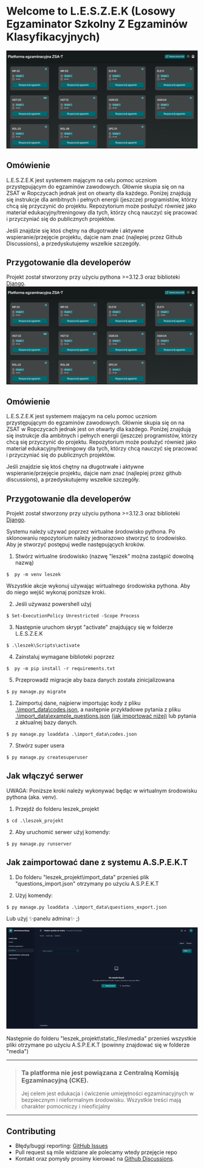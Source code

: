 # Welcome to L.E.S.Z.E.K (Losowy Egzaminator Szkolny Z Egzaminów Klasyfikacyjnych)

![landing dark](./screenshots/landing-dark.png)

## Omówienie

L.E.S.Z.E.K jest systemem mającym na celu pomoc uczniom przystępującym do egzaminów zawodowych. Głównie skupia się on na ZSAT w Ropczycach jednak jest on otwarty dla każdego. Poniżej znajdują się instrukcje dla ambitnych i pełnych energii (jeszcze) programistów, którzy chcą się przyczynić do projektu. Repozytorium może posłużyć również jako materiał edukacyjny/treningowy dla tych, którzy chcą nauczyć się pracować i przyczyniać się do publicznych projektów.

Jeśli znajdzie się ktoś chętny na długotrwałe i aktywne wspieranie/przejęcie projektu, dajcie nam znać (najlepiej przez Github Discussions), a przedyskutujemy wszelkie szczegóły.

## Przygotowanie dla developerów

Projekt został stworzony przy użyciu pythona >=3.12.3 oraz biblioteki [Django](https://www.djangoproject.com/ 'Dokumentacja Django').
![landing dark](./screenshots/landing-dark.png)

## Omówienie

L.E.S.Z.E.K jest systemem mającym na celu pomoc uczniom przystępującym do egzaminów zawodowych. Głównie skupia się on na ZSAT w Ropczycach jednak jest on otwarty dla każdego. Poniżej znajdują się instrukcje dla ambitnych i pełnych energii (jeszcze) programistów, którzy chcą się przyczynić do projektu. Repozytorium może posłużyć również jako materiał edukacyjny/treningowy dla tych, którzy chcą nauczyć się pracować i przyczyniać się do publicznych projektów.

Jeśli znajdzie się ktoś chętny na długotrwałe i aktywne wspieranie/przejęcie projektu, dajcie nam znać (najlepiej przez github discussions), a przedyskutujemy wszelkie szczegóły.

## Przygotowanie dla developerów

Projekt został stworzony przy użyciu pythona >=3.12.3 oraz biblioteki [Django](https://www.djangoproject.com/ 'Dokumentacja Django').

Systemu należy używać poprzez wirtualne środowisko pythona. Po sklonowaniu repozytorium należy jednorazowo stworzyć to środowisko.
Aby je stworzyć postępuj wedle następujących kroków.

1. Stwórz wirtualne środowisko (nazwę "leszek" można zastąpić dowolną nazwą)


```pwsh
$  py -m venv leszek
```

Wszystkie akcje wykonuj używając wirtualnego środowiska pythona. Aby do niego wejść wykonaj poniższe kroki.

2. Jeśli używasz powershell użyj

```pwsh
$ Set-ExecutionPolicy Unrestricted -Scope Process
```

3. Następnie uruchom skrypt "activate" znajdujący się w folderze L.E.S.Z.E.K

```pwsh
$ .\leszek\Scripts\activate
```

4. Zainstaluj wymagane biblioteki poprzez

```pwsh
$  py -m pip install -r requirements.txt
```

5. Przeprowadź migracje aby baza danych została zinicjalizowana

```pwsh
$ py manage.py migrate
```

1. Zaimportuj dane, najpierw importując kody z pliku [.\import_data\codes.json](leszek_projekt/import_data/codes.json), a następnie przykładowe pytania z pliku [.\import_data\example_questions.json](leszek_projekt/import_data/example_questions.json) [(jak importować niżej)](#jak-zaimportować-dane-z-systemu-aspekt) lub pytania z aktualnej bazy danych.

```pwsh
$ py manage.py loaddata .\import_data\codes.json
```

7. Stwórz super usera

```pwsh
$ py manage.py createsuperuser
```

## Jak włączyć serwer

UWAGA: Poniższe kroki należy wykonywać będąc w wirtualnym środowisku pythona (aka. venv).

1. Przejdź do folderu leszek_projekt


```pwsh
$ cd .\leszek_projekt
```


2. Aby uruchomić serwer użyj komendy:


```pwsh
$ py manage.py runserver
```

## Jak zaimportować dane z systemu A.S.P.E.K.T

1. Do folderu "leszek_projekt\import_data" przenieś plik "questions_import.json" otrzymany po użyciu A.S.P.E.K.T


2. Użyj komendy:


```pwsh
$ py manage.py loaddata .\import_data\questions_export.json
```

Lub użyj ✨panelu admina✨ ;)

![admin import panel](./screenshots/admin_import.png)

Następnie do folderu "leszek_projekt\static_files\media" przenieś wszystkie pliki otrzymane po użyciu A.S.P.E.K.T (powinny znajdować się w folderze "media")

---

> ### Ta platforma nie jest powiązana z Centralną Komisją Egzaminacyjną (CKE).
>
> Jej celem jest edukacja i ćwiczenie umiejętności egzaminacyjnych w bezpiecznym i nieformalnym środowisku.
> Wszystkie treści mają charakter pomocniczy i nieoficjalny

---

## Contributing

- Błędy/buggi reporting: [GitHub Issues](https://github.com/BigPeanutFromStudio/L.E.S.Z.E.K/issues)  
- Pull request są mile widziane ale polecamy wtedy przejęcie repo 
- Kontakt oraz pomysły prosimy kierować na [Github Discussions](https://github.com/BigPeanutFromStudio/L.E.S.Z.E.K/discussions).

